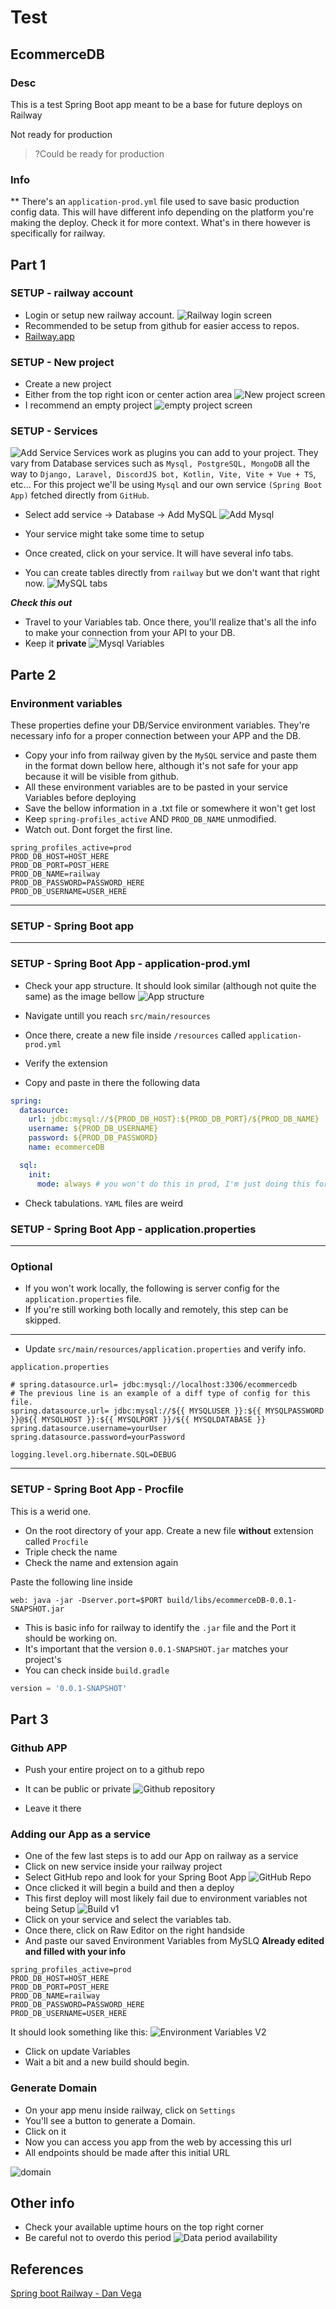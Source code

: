 # Test

## EcommerceDB

### Desc

This is a test Spring Boot app meant to be a base for future deploys on Railway

Not ready for production
> ?Could be ready for production

### Info
**
There's an ```application-prod.yml``` file used to save basic production config data. This will have different info depending on the platform you're making the deploy. Check it for more context. What's in there however is specifically for railway.

## Part 1

### SETUP - railway account

- Login or setup new railway account.
![Railway login screen](/img/login.png)
- Recommended to be setup from github for easier access to repos.
- [Railway.app](railway.app)

### SETUP - New project

- Create a new project
- Either from the top right icon or center action area
![New project screen](/img/newProject.png)
- I recommend an empty project
![empty project screen](/img/empty.png)

### SETUP - Services


![Add Service](/img/addService.png)
Services work as plugins you can add to your project. They vary from Database services such as ```Mysql, PostgreSQL, MongoDB``` all the way to ```Django, Laravel, DiscordJS bot, Kotlin, Vite, Vite + Vue + TS```, etc... For this project we'll be using ```Mysql``` and our own service ```(Spring Boot App)``` fetched directly from ```GitHub```.

- Select add service -> Database -> Add MySQL
![Add Mysql](/img/mysql.png)

- Your service might take some time to setup 
- Once created, click on your service. It will have several info tabs.
- You can create tables directly from ```railway``` but we don't want that right now.
![MySQL tabs](/img/mysqltabs.png)

***Check this out***

- Travel to your Variables tab. Once there, you'll realize that's all the info to make your connection from your API to your DB.
- Keep it **private**
![Mysql Variables](/img/mysqlvariables.png)

## Parte 2

### Environment variables

These properties define your DB/Service environment variables. They're necessary info for a proper connection between your APP and the DB.

- Copy your info from railway given by the ```MySQL``` service and paste them in the format down bellow here, although it's not safe for your app because it will be visible from github.
- All these environment variables are to be pasted in your service Variables before deploying
- Save the bellow information in a .txt file or somewhere it won't get lost
- Keep ```spring-profiles_active``` AND ```PROD_DB_NAME``` unmodified.
- Watch out. Dont forget the first line.

```properties
spring_profiles_active=prod
PROD_DB_HOST=HOST_HERE
PROD_DB_PORT=POST_HERE
PROD_DB_NAME=railway
PROD_DB_PASSWORD=PASSWORD_HERE
PROD_DB_USERNAME=USER_HERE
```
---

### SETUP - Spring Boot app
---

### SETUP - Spring Boot App - application-prod.yml

- Check your app structure. It should look similar (although not quite the same) as the image bellow
![App structure](/img/springAppStructure.png)
- Navigate untill you reach ```src/main/resources```
- Once there, create a new file inside ```/resources``` called ```application-prod.yml```
- Verify the extension

- Copy and paste in there the following data
```yml
spring:
  datasource:
    url: jdbc:mysql://${PROD_DB_HOST}:${PROD_DB_PORT}/${PROD_DB_NAME}
    username: ${PROD_DB_USERNAME}
    password: ${PROD_DB_PASSWORD}
    name: ecommerceDB

  sql:
    init:
      mode: always # you won't do this in prod, I'm just doing this for demo purposes
```
- Check tabulations. ```YAML``` files are weird


### SETUP - Spring Boot App - application.properties

---
### Optional
  - If you won't work locally, the following is server config for the ```application.properties``` file.
  - If you're still working both locally and remotely, this step can be skipped. 
---

- Update ```src/main/resources/application.properties``` and verify info.

```application.properties```
```properties
# spring.datasource.url= jdbc:mysql://localhost:3306/ecommercedb
# The previous line is an example of a diff type of config for this file.
spring.datasource.url= jdbc:mysql://${{ MYSQLUSER }}:${{ MYSQLPASSWORD }}@${{ MYSQLHOST }}:${{ MYSQLPORT }}/${{ MYSQLDATABASE }}
spring.datasource.username=yourUser
spring.datasource.password=yourPassword

logging.level.org.hibernate.SQL=DEBUG
```
---
### SETUP - Spring Boot App - Procfile

This is a werid one.
- On the root directory of your app. Create a new file **without** extension called ```Procfile```
- Triple check the name
- Check the name and extension again

Paste the following line inside
```
web: java -jar -Dserver.port=$PORT build/libs/ecommerceDB-0.0.1-SNAPSHOT.jar
```

- This is basic info for railway to identify the ```.jar``` file and the Port it should be working on.
- It's important that the version ```0.0.1-SNAPSHOT.jar``` matches your project's
- You can check inside ```build.gradle```
```gradle
version = '0.0.1-SNAPSHOT'
```

## Part 3

### Github APP 

- Push your entire project on to a github repo
- It can be public or private
![Github repository](/img/githubProject.png)

- Leave it there

### Adding our App as a service

- One of the few last steps is to add our App on railway as a service
- Click on new service inside your railway project
- Select GitHub repo and look for your Spring Boot App
![GitHub Repo](/img/githubRepo.png)
- Once clicked it will begin a build and then a deploy
- This first deploy will most likely fail due to environment variables not being Setup
![Build v1](/img/buildv1.png)
- Click on your service and select the variables tab.
- Once there, click on Raw Editor on the right handside
- And paste our saved Environment Variables from MySLQ **Already edited and filled with your info**

```properties
spring_profiles_active=prod
PROD_DB_HOST=HOST_HERE
PROD_DB_PORT=POST_HERE
PROD_DB_NAME=railway
PROD_DB_PASSWORD=PASSWORD_HERE
PROD_DB_USERNAME=USER_HERE
```

It should look something like this:
![Environment Variables V2](/img/EnvironmentVar2.png)

- Click on update Variables
- Wait a bit and a new build should begin.


### Generate Domain

- On your app menu inside railway, click on ```Settings```
- You'll see a button to generate a Domain.
- Click on it
- Now you can access you app from the web by accessing this url
- All endpoints should be made after this initial URL

![domain](/img/domain.png)

## Other info

- Check your available uptime hours on the top right corner
- Be careful not to overdo this period
![Data period availability](/img/period.png)

## References

[Spring boot Railway - Dan Vega](https://www.youtube.com/watch?v=5sVxvF47dcU&t=820s)
